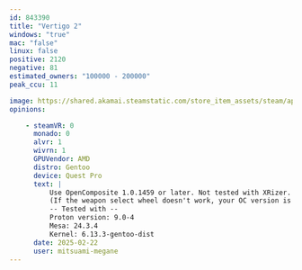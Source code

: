 ```yaml
---
id: 843390
title: "Vertigo 2"
windows: "true"
mac: "false"
linux: false
positive: 2120
negative: 81
estimated_owners: "100000 - 200000"
peak_ccu: 11

image: https://shared.akamai.steamstatic.com/store_item_assets/steam/apps/843390/header.jpg?t=1732293919
opinions:

    - steamVR: 0
      monado: 0
      alvr: 1
      wivrn: 1
      GPUVendor: AMD
      distro: Gentoo
      device: Quest Pro
      text: |
          Use OpenComposite 1.0.1459 or later. Not tested with XRizer.
          (If the weapon select wheel doesn't work, your OC version is too old.)
          -- Tested with --
          Proton version: 9.0-4
          Mesa: 24.3.4
          Kernel: 6.13.3-gentoo-dist
      date: 2025-02-22
      user: mitsuami-megane
---
```

